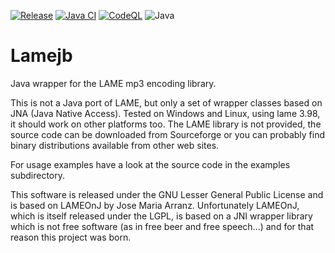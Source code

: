 [![Release](https://jitpack.io/v/umjammer/Lamejb.svg)](https://jitpack.io/#umjammer/Lamejb)
[![Java CI](https://github.com/umjammer/Lamejb/actions/workflows/maven.yml/badge.svg)](https://github.com/umjammer/Lamejb/actions/workflows/maven.yml)
[![CodeQL](https://github.com/umjammer/Lamejb/actions/workflows/codeql.yml/badge.svg)](https://github.com/umjammer/Lamejb/actions/workflows/codeql-analysis.yml)
![Java](https://img.shields.io/badge/Java-17-b07219)

# Lamejb

Java wrapper for the LAME mp3 encoding library. 

This is not a Java port of LAME, but only a set of wrapper classes based on 
JNA (Java Native Access). Tested on Windows and Linux, using lame 3.98, it 
should work on other platforms too.
The LAME library is not provided, the source code can be downloaded from Sourceforge 
or you can probably find binary distributions available from other web sites.  

For usage examples have a look at the source code in the examples subdirectory.

This software is released under the GNU Lesser General Public License and is
based on LAMEOnJ by Jose Maria Arranz. Unfortunately LAMEOnJ, which is itself 
released under the LGPL, is based on a JNI wrapper library which is not free 
software (as in free beer and free speech...) and for that reason this project 
was born.
